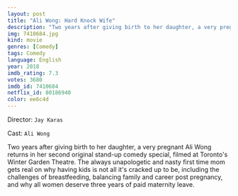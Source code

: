 ```yaml
---
layout: post
title: "Ali Wong: Hard Knock Wife"
description: "Two years after giving birth to her daughter, a very pregnant Ali Wong returns in her second original stand-up comedy special, filmed at Toronto's Winter Garden Theatre. The always unapologetic and nasty first time mom gets real on why having kids is not all it's cracked up to be, including the challenges of breastfeeding, balancing family and career post pregnancy, and why all women deserve three years of paid maternity leave..."
img: 7410684.jpg
kind: movie
genres: [Comedy]
tags: Comedy 
language: English
year: 2018
imdb_rating: 7.3
votes: 3680
imdb_id: 7410684
netflix_id: 80186940
color: ee6c4d
---
```

Director: `Jay Karas`  

Cast: `Ali Wong` 

Two years after giving birth to her daughter, a very pregnant Ali Wong returns in her second original stand-up comedy special, filmed at Toronto's Winter Garden Theatre. The always unapologetic and nasty first time mom gets real on why having kids is not all it's cracked up to be, including the challenges of breastfeeding, balancing family and career post pregnancy, and why all women deserve three years of paid maternity leave.